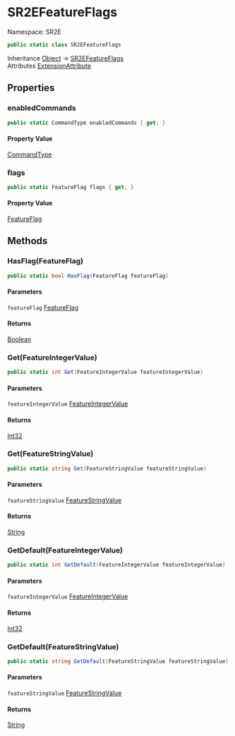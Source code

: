 # SR2EFeatureFlags

Namespace: SR2E

```csharp
public static class SR2EFeatureFlags
```

Inheritance [Object](https://docs.microsoft.com/en-us/dotnet/api/system.object) → [SR2EFeatureFlags](/docs/dev/api/sr2e/sr2efeatureflags)<br />
Attributes [ExtensionAttribute](https://docs.microsoft.com/en-us/dotnet/api/system.runtime.compilerservices.extensionattribute)

## Properties

### **enabledCommands**

```csharp
public static CommandType enabledCommands { get; }
```

#### Property Value

[CommandType](/docs/dev/api/sr2e/commandtype)<br />

### **flags**

```csharp
public static FeatureFlag flags { get; }
```

#### Property Value

[FeatureFlag](/docs/dev/api/sr2e/featureflag)<br />

## Methods

### **HasFlag(FeatureFlag)**

```csharp
public static bool HasFlag(FeatureFlag featureFlag)
```

#### Parameters

`featureFlag` [FeatureFlag](/docs/dev/api/sr2e/featureflag)<br />

#### Returns

[Boolean](https://docs.microsoft.com/en-us/dotnet/api/system.boolean)<br />

### **Get(FeatureIntegerValue)**

```csharp
public static int Get(FeatureIntegerValue featureIntegerValue)
```

#### Parameters

`featureIntegerValue` [FeatureIntegerValue](/docs/dev/api/sr2e/featureintegervalue)<br />

#### Returns

[Int32](https://docs.microsoft.com/en-us/dotnet/api/system.int32)<br />

### **Get(FeatureStringValue)**

```csharp
public static string Get(FeatureStringValue featureStringValue)
```

#### Parameters

`featureStringValue` [FeatureStringValue](/docs/dev/api/sr2e/featurestringvalue)<br />

#### Returns

[String](https://docs.microsoft.com/en-us/dotnet/api/system.string)<br />

### **GetDefault(FeatureIntegerValue)**

```csharp
public static int GetDefault(FeatureIntegerValue featureIntegerValue)
```

#### Parameters

`featureIntegerValue` [FeatureIntegerValue](/docs/dev/api/sr2e/featureintegervalue)<br />

#### Returns

[Int32](https://docs.microsoft.com/en-us/dotnet/api/system.int32)<br />

### **GetDefault(FeatureStringValue)**

```csharp
public static string GetDefault(FeatureStringValue featureStringValue)
```

#### Parameters

`featureStringValue` [FeatureStringValue](/docs/dev/api/sr2e/featurestringvalue)<br />

#### Returns

[String](https://docs.microsoft.com/en-us/dotnet/api/system.string)<br />
